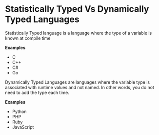 # Statistically Typed Vs Dynamically Typed Languages

Statistically Typed language is a language where the type of a variable is known at compile time

__Examples__
- C
- C++
- C#
- Go

Dynamically Typed Languages are languages where the variable type is associated with runtime values and not named. In other words, you do not need to add the type each time.

__Examples__
- Python
- PHP
- Ruby
- JavaScript
